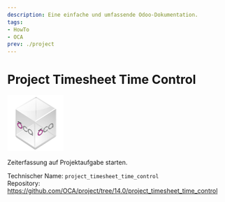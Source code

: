 ```yaml
---
description: Eine einfache und umfassende Odoo-Dokumentation.
tags:
- HowTo
- OCA
prev: ./project
---
```

# Project Timesheet Time Control
![icon_oca_app](assets/icon_oca_app.png)

Zeiterfassung auf Projektaufgabe starten.

Technischer Name: `project_timesheet_time_control`\
Repository: <https://github.com/OCA/project/tree/14.0/project_timesheet_time_control>
